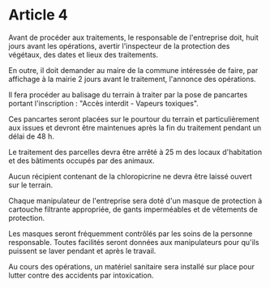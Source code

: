 # Article 4

Avant de procéder aux traitements, le responsable de l'entreprise doit, huit jours avant les opérations, avertir l'inspecteur de la protection des végétaux, des dates et lieux des traitements.

En outre, il doit demander au maire de la commune intéressée de faire, par affichage à la mairie 2 jours avant le traitement, l'annonce des opérations.

Il fera procéder au balisage du terrain à traiter par la pose de pancartes portant l'inscription : "Accès interdit - Vapeurs toxiques".

Ces pancartes seront placées sur le pourtour du terrain et particulièrement aux issues et devront être maintenues après la fin du traitement pendant un délai de 48 h.

Le traitement des parcelles devra être arrêté à 25 m des locaux d'habitation et des bâtiments occupés par des animaux.

Aucun récipient contenant de la chloropicrine ne devra être laissé ouvert sur le terrain.

Chaque manipulateur de l'entreprise sera doté d'un masque de protection à cartouche filtrante appropriée, de gants imperméables et de vêtements de protection.

Les masques seront fréquemment contrôlés par les soins de la personne responsable. Toutes facilités seront données aux manipulateurs pour qu'ils puissent se laver pendant et après le travail.

Au cours des opérations, un matériel sanitaire sera installé sur place pour lutter contre des accidents par intoxication.
